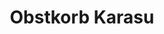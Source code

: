 ---
title: "Obstkorb Karasu"
url: /hoehenkirchen-siegertsbrunn/obstkorb-karasu/
shop: Gemüse & Obst
---
